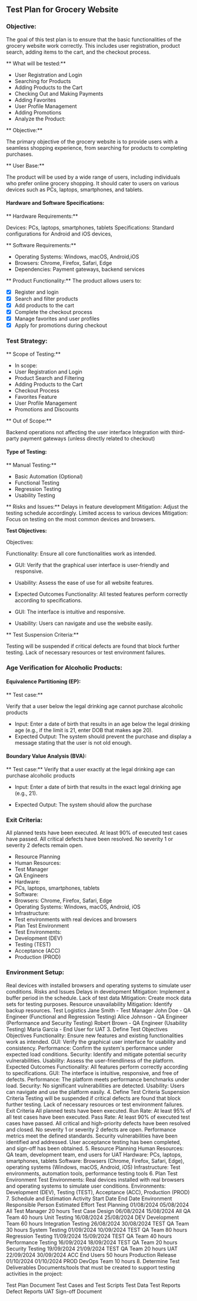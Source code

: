 ## Test Plan for Grocery Website
### Objective:
The goal of this test plan is to ensure that the basic functionalities of the grocery website work correctly.
This includes user registration, product search, adding items to the cart, and the checkout process.

** What will be tested:**

- User Registration and Login
- Searching for Products
- Adding Products to the Cart
- Checking Out and Making Payments
- Adding Favorites
- User Profile Management
- Adding Promotions
- Analyze the Product:

** Objective:**

The primary objective of the grocery website is to provide users with a seamless shopping experience, from searching for products to completing purchases.

** User Base:**

The product will be used by a wide range of users, including individuals who prefer online grocery shopping. It should cater to users on various devices such as PCs, laptops, smartphones, and tablets.

#### Hardware and Software Specifications:

** Hardware Requirements:**

Devices: PCs, laptops, smartphones, tablets Specifications: Standard configurations for Android and iOS devices,

** Software Requirements:**

- Operating Systems: Windows, macOS, Android,iOS
- Browsers: Chrome, Firefox, Safari, Edge
- Dependencies: Payment gateways, backend services

** Product Functionality:**
The product allows users to:
- [x] Register and login
- [x] Search and filter products
- [x] Add products to the cart
- [x] Complete the checkout process
- [x] Manage favorites and user profiles
- [x] Apply for promotions during checkout

### Test Strategy:

** Scope of Testing:**
- In scope:
- User Registration and Login
- Product Search and Filtering
- Adding Products to the Cart
- Checkout Process
- Favorites Feature
- User Profile Management
- Promotions and Discounts

** Out of Scope:**

Backend operations not affecting the user interface Integration with third-party payment gateways (unless directly related to checkout)

#### Type of Testing:

** Manual Testing:**

-  Basic Automation (Optional)
-  Functional Testing
-  Regression Testing
-  Usability Testing

** Risks and Issues:**
Delays in feature development Mitigation: Adjust the testing schedule accordingly.
Limited access to various devices Mitigation: Focus on testing on the most common devices and browsers.

**Test Objectives:**

Objectives:

Functionality: Ensure all core functionalities work as intended.

- GUI: Verify that the graphical user interface is user-friendly and responsive. 
- Usability: Assess the ease of use for all website features.

- Expected Outcomes
Functionality: All tested features perform correctly according to specifications. 
- GUI: The interface is intuitive and responsive. 
- Usability: Users can navigate and use the website easily. 

** Test Suspension Criteria:** 

Testing will be suspended if critical defects are found that block further testing. 
Lack of necessary resources or test environment failures.

### Age Verification for Alcoholic Products:

#### Equivalence Partitioning (EP):

** Test case:** 

Verify that a user below the legal drinking age cannot purchase alcoholic products

- Input:  Enter a date of birth that results in an age below the legal drinking age (e.g., if the limit is 21, enter DOB that makes age 20).
- Expected Output: The system should prevent the purchase and display a message stating that the user is not old enough.

#### Boundary Value Analysis (BVA):

** Test case:** 
Verify that a user exactly at the legal drinking age can purchase alcoholic products

- Input: Enter a date of birth that results in the exact legal drinking age (e.g., 21).

- Expected Output: The system should allow the purchase

### Exit Criteria:

All planned tests have been executed. At least 90% of executed test cases have passed. All critical defects have been resolved. No severity 1 or severity 2 defects remain open.

- Resource Planning
- Human Resources:
- Test Manager
- QA Engineers
- Hardware:
- PCs, laptops, smartphones, tablets
- Software:
- Browsers: Chrome, Firefox, Safari, Edge
- Operating Systems: Windows, macOS, Android, iOS
- Infrastructure:
- Test environments with real devices and browsers
- Plan Test Environment
- Test Environments:
- Development (DEV)
- Testing (TEST)
- Acceptance (ACC)
- Production (PROD)

### Environment Setup:

Real devices with installed browsers and operating systems to simulate user conditions.
Risks and Issues
Delays in development
Mitigation: Implement a buffer period in the schedule.
Lack of test data
Mitigation: Create mock data sets for testing purposes.
Resource unavailability
Mitigation: Identify backup resources.
Test Logistics
Jane Smith - Test Manager
John Doe - QA Engineer (Functional and Regression Testing)
Alice Johnson - QA Engineer (Performance and Security Testing)
Robert Brown - QA Engineer (Usability Testing)
Maria Garcia - End User for UAT
3. Define Test Objectives
Objectives
Functionality: Ensure new features and existing functionalities work as intended.
GUI: Verify the graphical user interface for usability and consistency.
Performance: Confirm the system's performance under expected load conditions.
Security: Identify and mitigate potential security vulnerabilities.
Usability: Assess the user-friendliness of the platform.
Expected Outcomes
Functionality: All features perform correctly according to specifications.
GUI: The interface is intuitive, responsive, and free of defects.
Performance: The platform meets performance benchmarks under load.
Security: No significant vulnerabilities are detected.
Usability: Users can navigate and use the platform easily.
4. Define Test Criteria
Suspension Criteria
Testing will be suspended if critical defects are found that block further testing.
Lack of necessary resources or test environment failures.
Exit Criteria
All planned tests have been executed.
Run Rate: At least 95% of all test cases have been executed.
Pass Rate: At least 90% of executed test cases have passed.
All critical and high-priority defects have been resolved and closed.
No severity 1 or severity 2 defects are open.
Performance metrics meet the defined standards.
Security vulnerabilities have been identified and addressed.
User acceptance testing has been completed, and sign-off has been obtained.
5. Resource Planning
Human Resources: QA team, development team, end users for UAT
Hardware: PCs, laptops, smartphones, tablets
Software: Browsers (Chrome, Firefox, Safari, Edge), operating systems (Windows, macOS, Android, iOS)
Infrastructure: Test environments, automation tools, performance testing tools
6. Plan Test Environment
Test Environments: Real devices installed with real browsers and operating systems to simulate user conditions.
Environments: Development (DEV), Testing (TEST), Acceptance (ACC), Production (PROD)
7. Schedule and Estimation
Activity	Start Date	End Date	Environment	Responsible Person	Estimated Effort
Test Planning	01/08/2024	05/08/2024	All	Test Manager	20 hours
Test Case Design	06/08/2024	15/08/2024	All	QA Team	40 hours
Unit Testing	16/08/2024	25/08/2024	DEV	Development Team	60 hours
Integration Testing	26/08/2024	30/08/2024	TEST	QA Team	30 hours
System Testing	01/09/2024	10/09/2024	TEST	QA Team	80 hours
Regression Testing	11/09/2024	15/09/2024	TEST	QA Team	40 hours
Performance Testing	16/09/2024	18/09/2024	TEST	QA Team	20 hours
Security Testing	19/09/2024	21/09/2024	TEST	QA Team	20 hours
UAT	22/09/2024	30/09/2024	ACC	End Users	50 hours
Production Release	01/10/2024	01/10/2024	PROD	DevOps Team	10 hours
8. Determine Test Deliverables
Documents/tools that must be created to support testing activities in the project:

Test Plan Document
Test Cases and Test Scripts
Test Data
Test Reports
Defect Reports
UAT Sign-off Document
